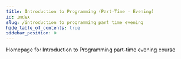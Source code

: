 ```yaml
---
title: Introduction to Programming (Part-Time - Evening)
id: index
slug: /introduction_to_programming_part_time_evening
hide_table_of_contents: true
sidebar_position: 0
---
```


Homepage for Introduction to Programming part-time evening course
